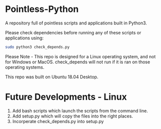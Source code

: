 # Pointless-Python
A repository full of pointless scripts and applications built in Python3.

Please check dependencies before running any of these scripts or applications using:
```bash
sudo python3 check_depends.py
```

Please Note - This repo is designed for a Linux operating system, and not for Windows or MacOS. check_depends will not run if it is ran on those operating systems.

This repo was built on Ubuntu 18.04 Desktop.

# Future Developments - Linux
1. Add bash scripts which launch the scripts from the command line.
2. Add setup.py which will copy the files into the right places.
3. Incorperate check_depends.py into setup.py